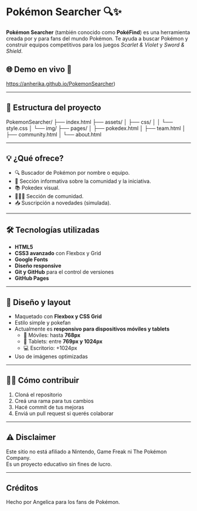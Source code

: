 # Pokémon Searcher 🔍✨
**Pokémon Searcher** (también conocido como **PokéFind**) es una herramienta creada por y para fans del mundo Pokémon. Te ayuda a buscar Pokémon y construir equipos competitivos para los juegos *Scarlet & Violet* y *Sword & Shield*.

## 🌐 Demo en vivo 🚀
https://anherika.github.io/PokemonSearcher)

---

## 📂 Estructura del proyecto

PokemonSearcher/
├── index.html
├── assets/
│   ├── css/
│   │   └── style.css
│   └── img/
├── pages/
│   ├── pokedex.html
│   ├── team.html
│   ├── community.html
│   └── about.html

---

## 💡 ¿Qué ofrece?

- 🔍 Buscador de Pokémon por nombre o equipo.
- 📖 Sección informativa sobre la comunidad y la iniciativa.
- 📚 Pokedex visual.
- 🧑‍🤝‍🧑 Sección de comunidad.
- 📥 Suscripción a novedades (simulada).

---

## 🛠️ Tecnologías utilizadas

- **HTML5**   
- **CSS3 avanzado** con Flexbox y Grid  
- **Google Fonts**  
- **Diseño responsive**  
- **Git y GitHub** para el control de versiones  
- **GitHub Pages** 

---

## 📐 Diseño y layout

- Maquetado con **Flexbox y CSS Grid**  
- Estilo simple y pokefan 
- Actualmente es **responsivo para dispositivos móviles y tablets**  
  - 📱 Móviles: hasta **768px**
  - 📱 Tablets: entre **769px y 1024px**
  - 💻 Escritorio: +1024px
- Uso de imágenes optimizadas

---

## 👨‍💻 Cómo contribuir

1. Cloná el repositorio  
2. Creá una rama para tus cambios  
3. Hacé commit de tus mejoras  
4. Enviá un pull request si querés colaborar  

---

## ⚠️ Disclaimer

Este sitio no está afiliado a Nintendo, Game Freak ni The Pokémon Company.  
Es un proyecto educativo sin fines de lucro.

---

## Créditos

Hecho por Angelica para los fans de Pokémon.
